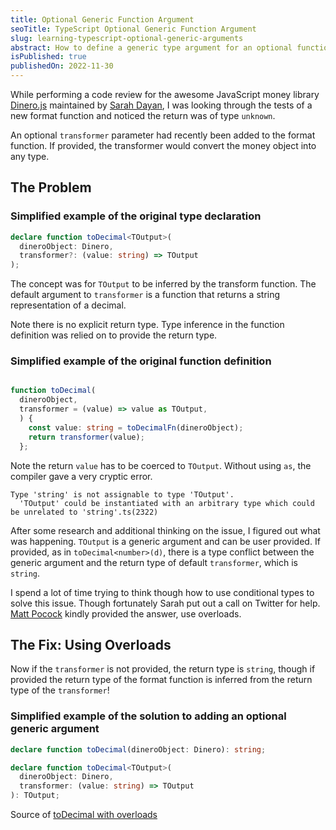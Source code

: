 ```yaml
---
title: Optional Generic Function Argument
seoTitle: TypeScript Optional Generic Function Argument
slug: learning-typescript-optional-generic-arguments
abstract: How to define a generic type argument for an optional function parameter
isPublished: true
publishedOn: 2022-11-30
---
```


While performing a code review for the awesome JavaScript money library [Dinero.js](https://github.com/dinerojs/dinero.js) maintained by [Sarah Dayan](https://github.com/sarahdayan), I was looking through the tests of a new format function and noticed the return was of type `unknown`.

An optional `transformer` parameter had recently been added to the format function. If provided, the transformer would convert the money object into any type.

## The Problem

### Simplified example of the original type declaration

```ts
declare function toDecimal<TOutput>(
  dineroObject: Dinero,
  transformer?: (value: string) => TOutput
);
```

The concept was for `TOutput` to be inferred by the transform function. The default argument to `transformer` is a function that returns a string representation of a decimal.

Note there is no explicit return type. Type inference in the function definition was relied on to provide the return type.

### Simplified example of the original function definition

```ts

function toDecimal(
  dineroObject,
  transformer = (value) => value as TOutput,
  ) {
    const value: string = toDecimalFn(dineroObject);
    return transformer(value);
  };
```

Note the return `value` has to be coerced to `TOutput`. Without using `as`, the compiler gave a very cryptic error.

```
Type 'string' is not assignable to type 'TOutput'.
  'TOutput' could be instantiated with an arbitrary type which could be unrelated to 'string'.ts(2322)
```

After some research and additional thinking on the issue, I figured out what was happening. `TOutput` is a generic argument and can be user provided. If provided, as in `toDecimal<number>(d)`, there is a type conflict between the generic argument and the return type of default `transformer`, which is `string`.

I spend a lot of time trying to think though how to use conditional types to solve this issue. Though fortunately Sarah put out a call on Twitter for help. [Matt Pocock](https://github.com/mattpocock) kindly provided the answer, use overloads.

## The Fix: Using Overloads

Now if the `transformer` is not provided, the return type is `string`, though if provided the return type of the format function is inferred from the return type of the `transformer`!

### Simplified example of the solution to adding an optional generic argument

```ts
declare function toDecimal(dineroObject: Dinero): string;

declare function toDecimal<TOutput>(
  dineroObject: Dinero,
  transformer: (value: string) => TOutput
): TOutput;
```

Source of [toDecimal with overloads](https://github.com/dinerojs/dinero.js/blob/64facb5cd6b66ebddc0622558a88b3a2e69c6dc7/packages/dinero.js/src/api/toDecimal.ts)
